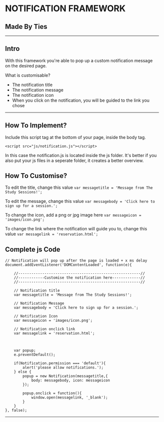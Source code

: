 NOTIFICATION FRAMEWORK
===

Made By Ties
---

---

Intro
---

With this framework you're able to pop up a custom notification message on the desired page.

What is customisable?
* The notification title
* The notification message
* The notification icon
* When you click on the notification, you will be guided to the link you chose

---

How To Implement?
---

Include this script tag at the bottom of your page, inside the body tag.

```<script src="js/notification.js"></script>```

In this case the notification.js is located inside the js folder. It's better if you also put your js files in a seperate folder, it creates a better overview.

How To Customise?
---

To edit the title, change this value ```var messagetitle = 'Message from The Study Sessions!';```

To edit the message, change this value ```var messagebody = 'Click here to sign up for a session.';```

To change the icon, add a png or jpg image here ```var messageicon = 'images/icon.png';```

To change the link where the notification will guide you to, change this value ```var messagelink = 'reservation.html';```

Complete js Code
---

```
// Notification will pop up after the page is loaded + x ms delay
document.addEventListener('DOMContentLoaded', function(e){
	
	//--------------------------------------------------------//
	//------------Customise the notification here-------------//
	//--------------------------------------------------------//
	
	// Notification title
	var messagetitle = 'Message from The Study Sessions!';
	
	// Notification Message
	var messagebody = 'Click here to sign up for a session.';
	
	// Notification Icon
	var messageicon = 'images/icon.png';
	
	// Notification onclick link
	var messagelink = 'reservation.html';
	
	
	
	var popup;
	e.preventDefault();

	if(Notification.permission === 'default'){
		alert('please allow notifications.');
	} else {
		popup = new Notification(messagetitle,{
			body: messagebody, icon: messageicon
		});
		
		popup.onclick = function(){
			window.open(messagelink, '_blank');
		}
	}
}, false);
```

---